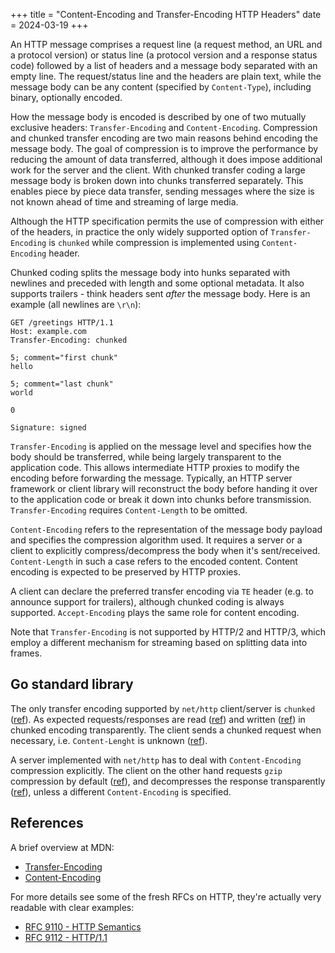 +++
title = "Content-Encoding and Transfer-Encoding HTTP Headers"
date = 2024-03-19
+++

An HTTP message comprises a request line (a request method, an URL and a protocol version) or status line (a protocol version and a response status code) followed by a list of headers and a message body separated with an empty line. The request/status line and the headers are plain text, while the message body can be any content (specified by `Content-Type`), including binary, optionally encoded.

How the message body is encoded is described by one of two mutually exclusive headers: `Transfer-Encoding` and `Content-Encoding`. Compression and chunked transfer encoding are two main reasons behind encoding the message body. The goal of compression is to improve the performance by reducing the amount of data transferred, although it does impose additional work for the server and the client. With chunked transfer coding a large message body is broken down into chunks transferred separately. This enables piece by piece data transfer, sending messages where the size is not known ahead of time and streaming of large media.

Although the HTTP specification permits the use of compression with either of the headers, in practice the only widely supported option of `Transfer-Encoding` is `chunked` while compression is implemented using `Content-Encoding` header.

Chunked coding splits the message body into hunks separated with newlines and preceded with length and some optional metadata. It also supports trailers - think headers sent _after_ the message body. Here is an example (all newlines are `\r\n`):

```http
GET /greetings HTTP/1.1
Host: example.com
Transfer-Encoding: chunked

5; comment="first chunk"
hello

5; comment="last chunk"
world

0

Signature: signed
```

`Transfer-Encoding` is applied on the message level and specifies how the body should be transferred, while being largely transparent to the application code. This allows intermediate HTTP proxies to modify the encoding before forwarding the message. Typically, an HTTP server framework or client library will reconstruct the body before handing it over to the application code or break it down into chunks before transmission. `Transfer-Encoding` requires `Content-Length` to be omitted.

`Content-Encoding` refers to the representation of the message body payload and specifies the compression algorithm used. It requires a server or a client to explicitly compress/decompress the body when it's sent/received. `Content-Length` in such a case refers to the encoded content. Content encoding is expected to be preserved by HTTP proxies.

A client can declare the preferred transfer encoding via `TE` header (e.g. to announce support for trailers), although chunked coding is always supported. `Accept-Encoding` plays the same role for content encoding.

Note that `Transfer-Encoding` is not supported by HTTP/2 and HTTP/3, which employ a different mechanism for streaming based on splitting data into frames.

## Go standard library

The only transfer encoding supported by `net/http` client/server is `chunked` ([ref](https://github.com/golang/go/blob/3c78ace24f3aa025a72b53be3b83423f9f24ee5d/src/net/http/transfer.go#L649-L651)). As expected requests/responses are read ([ref](https://github.com/golang/go/blob/3c78ace24f3aa025a72b53be3b83423f9f24ee5d/src/net/http/transfer.go#L563-L568)) and written ([ref](https://github.com/golang/go/blob/3c78ace24f3aa025a72b53be3b83423f9f24ee5d/src/net/http/transfer.go#L563-L568)) in chunked encoding transparently. The client sends a chunked request when necessary, i.e. `Content-Lenght` is unknown ([ref](https://github.com/golang/go/blob/3c78ace24f3aa025a72b53be3b83423f9f24ee5d/src/net/http/transfer.go#L169)).

A server implemented with `net/http` has to deal with `Content-Encoding` compression explicitly. The client on the other hand requests `gzip` compression by default ([ref](https://github.com/golang/go/blob/3c78ace24f3aa025a72b53be3b83423f9f24ee5d/src/net/http/transport.go#L2612-L2630)), and decompresses the response transparently ([ref](https://github.com/golang/go/blob/3c78ace24f3aa025a72b53be3b83423f9f24ee5d/src/net/http/transport.go#L2244-L2245)), unless a different `Content-Encoding` is specified.

## References

A brief overview at MDN:

- [Transfer-Encoding](https://developer.mozilla.org/docs/Web/HTTP/Headers/Transfer-Encoding)
- [Content-Encoding](https://developer.mozilla.org/docs/Web/HTTP/Headers/Content-Encoding)

For more details see some of the fresh RFCs on HTTP, they're actually very readable with clear examples:

- [RFC 9110 - HTTP Semantics](https://www.rfc-editor.org/rfc/rfc9110)
- [RFC 9112 - HTTP/1.1](https://www.rfc-editor.org/rfc/rfc9112)

